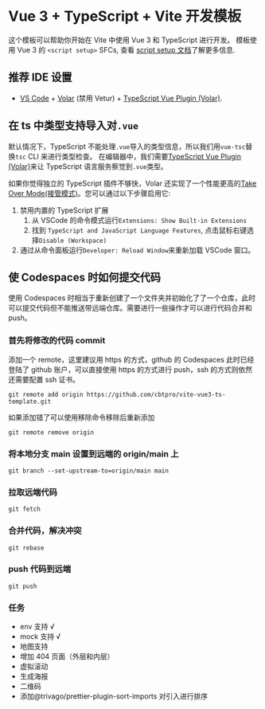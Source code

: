 # Vue 3 + TypeScript + Vite 开发模板

这个模板可以帮助你开始在 Vite 中使用 Vue 3 和 TypeScript 进行开发。 模板使用 Vue 3 的 `<script setup>` SFCs, 查看 [script setup 文档](https://v3.vuejs.org/api/sfc-script-setup.html#sfc-script-setup)了解更多信息.

## 推荐 IDE 设置

- [VS Code](https://code.visualstudio.com/) + [Volar](https://marketplace.visualstudio.com/items?itemName=Vue.volar) (禁用 Vetur) + [TypeScript Vue Plugin (Volar)](https://marketplace.visualstudio.com/items?itemName=Vue.vscode-typescript-vue-plugin).

## 在 ts 中类型支持导入对`.vue`

默认情况下，TypeScript 不能处理`.vue`导入的类型信息，所以我们用`vue-tsc`替换`tsc` CLI 来进行类型检查。 在编辑器中，我们需要[TypeScript Vue Plugin (Volar)](https://marketplace.visualstudio.com/items?itemName=Vue.vscode-typescript-vue-plugin)来让 TypeScript 语言服务察觉到`.vue`类型。

如果你觉得独立的 TypeScript 插件不够快，Volar 还实现了一个性能更高的[Take Over Mode(接管模式)](https://github.com/johnsoncodehk/volar/discussions/471#discussioncomment-1361669)。您可以通过以下步骤启用它:

1. 禁用内置的 TypeScript 扩展
   1. 从 VSCode 的命令模式运行`Extensions: Show Built-in Extensions`
   2. 找到 `TypeScript and JavaScript Language Features`, 点击鼠标右键选择`Disable (Workspace)`
2. 通过从命令面板运行`Developer: Reload Window`来重新加载 VSCode 窗口。

## 使 Codespaces 时如何提交代码

使用 Codespaces 时相当于重新创建了一个文件夹并初始化了了一个仓库，此时可以提交代码但不能推送带远端仓库。需要进行一些操作才可以进行代码合并和 push。

### 首先将修改的代码 commit

添加一个 remote，这里建议用 https 的方式，github 的 Codespaces 此时已经登陆了 github 账户，可以直接使用 https 的方式进行 push，ssh 的方式则依然还需要配置 ssh 证书。

```shell
git remote add origin https://github.com/cbtpro/vite-vue3-ts-template.git
```

如果添加错了可以使用移除命令移除后重新添加

```shell
git remote remove origin
```

### 将本地分支 main 设置到远端的 origin/main 上

```shell
git branch --set-upstream-to=origin/main main
```

### 拉取远端代码

```shell
git fetch
```

### 合并代码，解决冲突

```shell
git rebase
```

### push 代码到远端

```shell
git push
```

### 任务

- env 支持 √
- mock 支持 √
- 地图支持
- 增加 404 页面（外层和内层）
- 虚拟滚动
- 生成海报
- 二维码
- 添加@trivago/prettier-plugin-sort-imports 对引入进行排序
